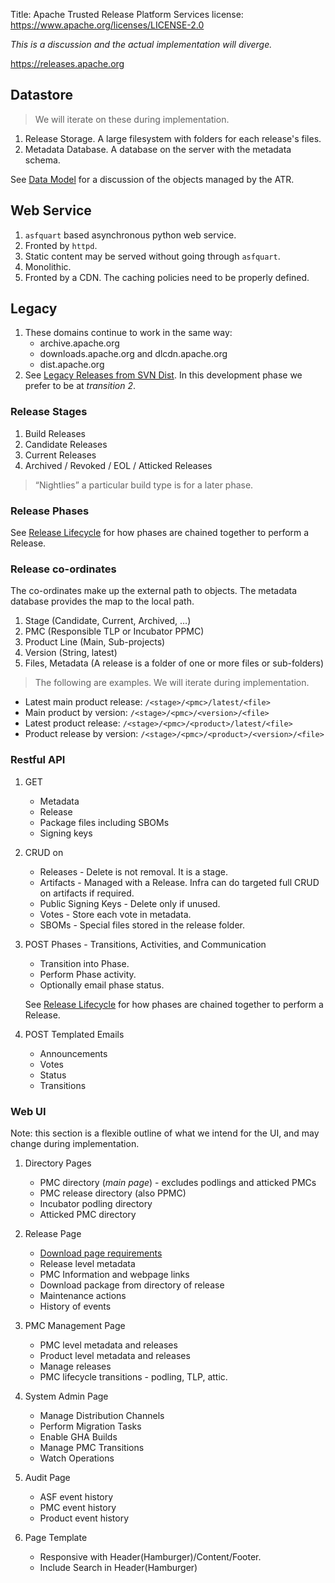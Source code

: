 Title: Apache Trusted Release Platform Services
license: https://www.apache.org/licenses/LICENSE-2.0


_This is a discussion and the actual implementation will diverge._

https://releases.apache.org

## Datastore

> We will iterate on these during implementation.

1. Release Storage. A large filesystem with folders for each release's files.
2. Metadata Database. A database on the server with the metadata schema.

See [Data Model](data-model.html) for a discussion of the objects managed by the ATR.

## Web Service

1. `asfquart` based asynchronous python web service.
2. Fronted by `httpd`.
3. Static content may be served without going through `asfquart`.
4. Monolithic.
5. Fronted by a CDN. The caching policies need to be properly defined.

## Legacy

1. These domains continue to work in the same way:
   - archive.apache.org
   - downloads.apache.org and dlcdn.apache.org
   - dist.apache.org
2. See [Legacy Releases from SVN Dist](https://github.com/apache/tooling-docs/blob/main/apache-trusted-release/svn-dist.md). In this development phase we prefer to be at _transition 2_.

### Release Stages

1. Build Releases
2. Candidate Releases
3. Current Releases
4. Archived / Revoked / EOL / Atticked Releases

> “Nightlies” a particular build type is for a later phase.

### Release Phases

See [Release Lifecycle](https://github.com/apache/tooling-docs/blob/main/apache-trusted-release/lifecycle.md) for how phases are chained together to perform a Release.

### Release co-ordinates

The co-ordinates make up the external path to objects. The metadata database provides the map to the local path.

1. Stage (Candidate, Current, Archived, …)
2. PMC (Responsible TLP or Incubator PPMC)
3. Product Line (Main, Sub-projects)
4. Version (String, latest)
5. Files, Metadata (A release is a folder of one or more files or sub-folders)

> The following are examples. We will iterate during implementation.

- Latest main product release: `/<stage>/<pmc>/latest/<file>`
- Main product by version: `/<stage>/<pmc>/<version>/<file>`
- Latest product release: `/<stage>/<pmc>/<product>/latest/<file>`
- Product release by version: `/<stage>/<pmc>/<product>/<version>/<file>`

### Restful API

1. GET
   - Metadata
   - Release
   - Package files including SBOMs
   - Signing keys

2. CRUD on
   - Releases - Delete is not removal. It is a stage.
   - Artifacts - Managed with a Release. Infra can do targeted full CRUD on artifacts if required.
   - Public Signing Keys - Delete only if unused.
   - Votes - Store each vote in metadata.
   - SBOMs - Special files stored in the release folder.

3. POST Phases - Transitions, Activities, and Communication
   - Transition into Phase.
   - Perform Phase activity.
   - Optionally email phase status.

   See [Release Lifecycle](https://github.com/apache/tooling-docs/blob/main/apache-trusted-release/lifecycle.md) for how phases are chained together to perform a Release.

4. POST Templated Emails
   - Announcements
   - Votes
   - Status
   - Transitions

### Web UI

Note: this section is a flexible outline of what we intend for the UI, and may change during implementation.

1. Directory Pages
   - PMC directory (_main page_) - excludes podlings and atticked PMCs
   - PMC release directory (also PPMC)
   - Incubator podling directory
   - Atticked PMC directory

2. Release Page
   - [Download page requirements](https://infra.apache.org/release-download-pages.html)
   - Release level metadata
   - PMC Information and webpage links
   - Download package from directory of release
   - Maintenance actions
   - History of events

4. PMC Management Page
   - PMC level metadata and releases
   - Product level metadata and releases
   - Manage releases
   - PMC lifecycle transitions - podling, TLP, attic.

5. System Admin Page
   - Manage Distribution Channels
   - Perform Migration Tasks
   - Enable GHA Builds
   - Manage PMC Transitions
   - Watch Operations

5. Audit Page
   - ASF event history
   - PMC event history
   - Product event history

6. Page Template
   - Responsive with Header(Hamburger)/Content/Footer.
   - Include Search in Header(Hamburger)


